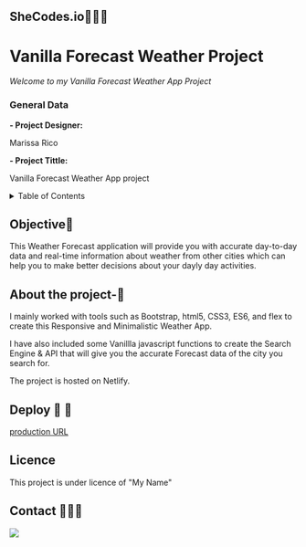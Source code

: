 ## SheCodes.io👩🏽‍💻

# Vanilla Forecast Weather Project

<em> Welcome to my Vanilla Forecast Weather App Project </em>

### General Data

**- Project Designer:**

Marissa Rico

**- Project Tittle:**

Vanilla Forecast Weather App project

<details>
  <summary>Table of Contents </summary>
  <ol>
  <li><a href="#Objetive-🎯">Objetive</a></li>
  <li><a href="#About the Project-🔎">About the Project</a></li>
  <li><a href="#Deploy-🚀">Deploy</a></li>
  <li><a href="#Views">Views</a></li>
  <li><a href="#Licence">Licence</a></li>
  <li><a href="#Contact">Contact</a></li>
  </ol>
</details>

## Objective🎯

This Weather Forecast application will provide you with accurate day-to-day data and real-time information about weather from other cities which can help you to make better decisions about your dayly day activities.

## About the project-🔎

I mainly worked with tools such as Bootstrap, html5, CSS3, ES6, and flex to create this Responsive and Minimalistic Weather App.

I have also included some Vanillla javascript functions to create the Search Engine & API that will give you the accurate Forecast data of the city you search for.

The project is hosted on Netlify.

## Deploy 🚀 🚀

<a href="https://forecast-weather-vanillapp.netlify.app/"> production URL </a>

## Licence

This project is under licence of "My Name"

## Contact 👩🏽‍💻

<a href="https://www.linkedin.com/in/marissarico" target="_blank"> <img src="https://img.shields.io/badge/-LinkedIn-%230077B5?style=for-the-badge&logo=linkedin&logoColor=white" target="_blank"></a>
